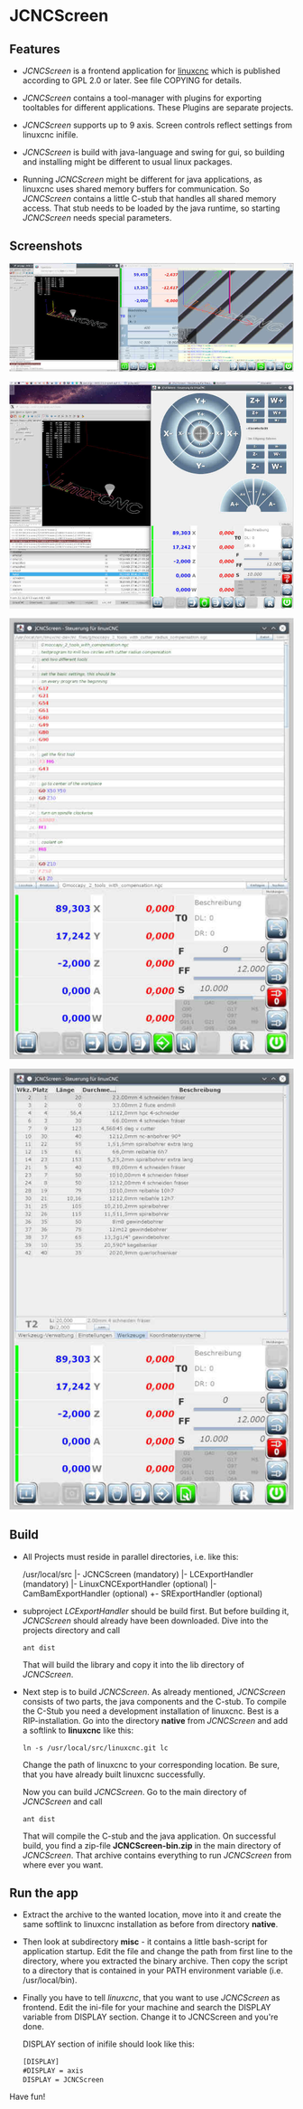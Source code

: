 # JCNCScreen
## Features
* _JCNCScreen_ is a frontend application for [linuxcnc](http://linuxcnc.org) which
  is published according to GPL 2.0 or later. See file COPYING for details.

* _JCNCScreen_ contains a tool-manager with plugins for exporting tooltables for
  different applications. These Plugins are separate projects.

* _JCNCScreen_ supports up to 9 axis. Screen controls reflect settings from
  linuxcnc inifile.

* _JCNCScreen_ is build with java-language and swing for gui, so building and
  installing might be different to usual linux packages.

* Running _JCNCScreen_ might be different for java applications, as linuxcnc
  uses shared memory buffers for communication. So _JCNCScreen_ contains a
  little C-stub that handles all shared memory access. That stub needs to be
  loaded by the java runtime, so starting _JCNCScreen_ needs special parameters.

## Screenshots
[![screenshot](doc/LC_Test_thumb01.jpg)](doc/LC_Test01.jpg)

[![screenshot](doc/LC_Jog_thumb01.jpg)](doc/LC_Jog01.jpg)

[![screenshot](doc/LC_GCedit_thumb01.jpg)](doc/LC_GCedit01.jpg)

[![screenshot](doc/LC_TT_thumb01.jpg)](doc/LC_TT01.jpg)

## Build
* All Projects must reside in parallel directories, i.e. like this:

  /usr/local/src
             |-  JCNCScreen              (mandatory)
             |-  LCExportHandler         (mandatory)
             |-  LinuxCNCExportHandler   (optional)
             |-  CamBamExportHandler     (optional)
             +-  SRExportHandler         (optional)

* subproject _LCExportHandler_ should be build first.
  But before building it, _JCNCScreen_ should already have been downloaded.
  Dive into the projects directory and call
  ```
  ant dist
  ```
  That will build the library and copy it into the lib directory of _JCNCScreen_.

* Next step is to build _JCNCScreen_.
  As already mentioned, _JCNCScreen_ consists of two parts, the java components
  and the C-stub. To compile the C-Stub you need a development installation of
  linuxcnc. Best is a RIP-installation.
  Go into the directory **native** from _JCNCScreen_ and add a softlink
  to **linuxcnc** like this:
  ```
  ln -s /usr/local/src/linuxcnc.git lc
  ```
  Change the path of linuxcnc to your corresponding location.
  Be sure, that you have already built linuxcnc successfully.

  Now you can build _JCNCScreen_. Go to the main directory of _JCNCScreen_
  and call
  ```
  ant dist
  ```
  That will compile the C-stub and the java application.
  On successful build, you find a zip-file **JCNCScreen-bin.zip** in the main
  directory of _JCNCScreen_. That archive contains everything to run _JCNCScreen_
  from where ever you want.

## Run the app
* Extract the archive to the wanted location, move into it and create the same
  softlink to linuxcnc installation as before from directory **native**.

* Then look at subdirectory **misc** - it contains a little bash-script for
  application startup.
  Edit the file and change the path from first line to the directory, where you
  extracted the binary archive. Then copy the script to a directory that is
  contained in your PATH environment variable (i.e. /usr/local/bin).

* Finally you have to tell _linuxcnc_, that you want to use _JCNCScreen_
  as frontend. Edit the ini-file for your machine and search the DISPLAY
  variable from DISPLAY section.
  Change it to JCNCScreen and you're done.

  DISPLAY section of inifile should look like this:
  ```
  [DISPLAY]
  #DISPLAY = axis
  DISPLAY = JCNCScreen
  ```

Have fun!

